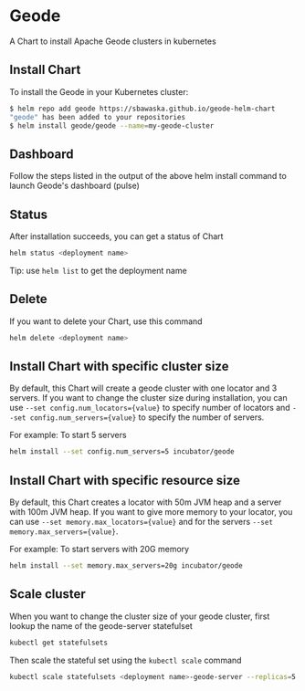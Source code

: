 # Geode
A Chart to install Apache Geode clusters in kubernetes

## Install Chart
To install the Geode in your Kubernetes cluster:

```bash
$ helm repo add geode https://sbawaska.github.io/geode-helm-chart
"geode" has been added to your repositories
$ helm install geode/geode --name=my-geode-cluster
```

## Dashboard
Follow the steps listed in the output of the above helm install command to launch Geode's dashboard (pulse)

## Status
After installation succeeds, you can get a status of Chart

```bash
helm status <deployment name>
```
Tip: use `helm list` to get the deployment name

## Delete
If you want to delete your Chart, use this command
```bash
helm delete <deployment name>
```

## Install Chart with specific cluster size
By default, this Chart will create a geode cluster with one locator and 3 servers. If you want to change the cluster size during installation, you can use `--set config.num_locators={value}` to specify number of locators and `--set config.num_servers={value}` to specify the number of servers.

For example:
To start 5 servers

```bash
helm install --set config.num_servers=5 incubator/geode
```

## Install Chart with specific resource size
By default, this Chart creates a locator with 50m JVM heap and a server with 100m JVM heap. If you want to give more memory to your locator, you can use `--set memory.max_locators={value}` and for the servers `--set memory.max_servers={value}`.

For example:
To start servers with 20G memory

```bash
helm install --set memory.max_servers=20g incubator/geode
```

## Scale cluster
When you want to change the cluster size of your geode cluster, first lookup the name of the geode-server statefulset

```bash
kubectl get statefulsets
```
Then scale the stateful set using the `kubectl scale` command
```bash
kubectl scale statefulsets <deployment name>-geode-server --replicas=5
```
